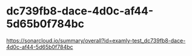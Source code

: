 # dc739fb8-dace-4d0c-af44-5d65b0f784bc
https://sonarcloud.io/summary/overall?id=examly-test_dc739fb8-dace-4d0c-af44-5d65b0f784bc
